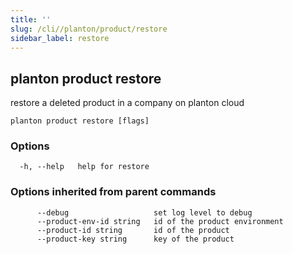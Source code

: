 ```yaml
---
title: ''
slug: /cli//planton/product/restore
sidebar_label: restore
---
```

## planton product restore

restore a deleted product in a company on planton cloud

```
planton product restore [flags]
```

### Options

```
  -h, --help   help for restore
```

### Options inherited from parent commands

```
      --debug                   set log level to debug
      --product-env-id string   id of the product environment
      --product-id string       id of the product
      --product-key string      key of the product
```

